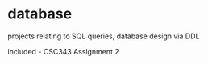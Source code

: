 # database
projects relating to SQL queries, database design via DDL

included - CSC343 Assignment 2
